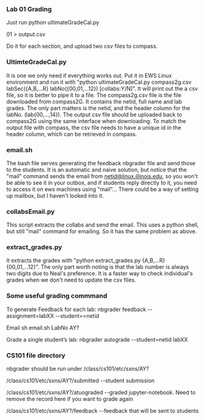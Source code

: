 ### Lab 01 Grading ###
Just run python ultimateGradeCal.py <Section> 01 > output.csv

Do it for each section, and upload two csv files to compass.

### UltimteGradeCal.py ###
It is one we only need if everything works out. Put it in EWS Linux environment and run it with "python ultimateGradeCal.py compass2g.csv labSec({A,B,...R} labNo({00,01,...12}) [collabs:Y/N]". It will print out the a csv file, so it is better to pipe it to a file.
The compass2g.csv file is the file downloaded from compass2G. It contains the netid, full name and lab grades. The only part matters is the netid, and the header column for the labNo. (lab{00,...,14}).
The output csv file should be uploaded back to compass2G using the same interface when downloading. To match the output file with compass, the csv file needs to have a unique id in the header column, which can be retrieved in compass.

### email.sh ###
The bash file serves generating the feedback nbgrader file and send those to the students. It is an automatic and naive solution, but notice that the "mail" command sends the email from netid@linux.illinois.edu, so you won't be able to see it in your outbox, and if students reply directly to it, you need to access it on ews machines using "mail"... There could be a way of setting up mailbox, but I haven't looked into it.

### collabsEmail.py ###
This script extracts the collabs and send the email. This uses a python shell, but still "mail" command for emailing. So it has the same problem as above.

### extract_grades.py ###
It extracts the grades with "python extract_grades.py {A,B,...R} {00,01,...12}". The only part worth noting is that the lab number is always two digits due to Neal's preference. It is a faster way to check individual's grades when we don't need to update the csv files.

### Some useful grading commmand ###
To generate Feedback for each lab:
nbgrader feedback --assignment=labXX --student==netid

Email
sh email.sh LabNo AY?

Grade a single student’s lab:
nbgrader autograde --student=netid labXX

### CS101 file directory ###
nbgrader should be run under /class/cs101/etc/sxns/AY?

/class/cs101/etc/sxns/AY?/submitted --student submission

/class/cs101/etc/sxns/AY?/atuograded --graded jupyter-notebook. Need to remove the record here if you want to grade again

/class/cs101/etc/sxns/AY?/feedback --feedback that will be sent to students